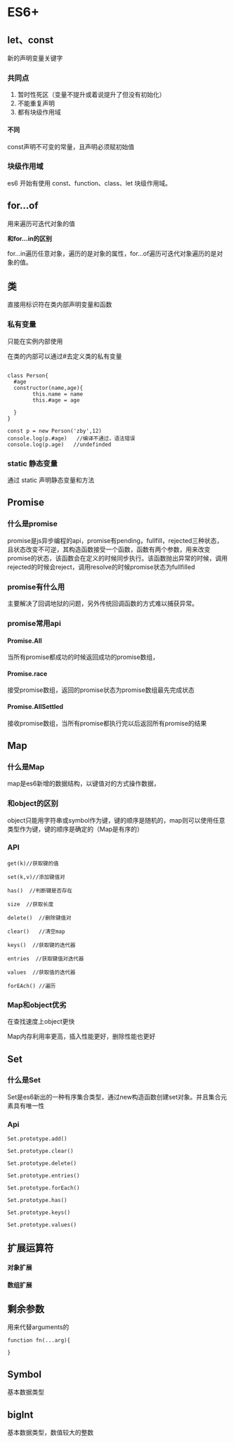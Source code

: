 # ES6+

## let、const

新的声明变量关键字

### 共同点

1. 暂时性死区（变量不提升或着说提升了但没有初始化）
2. 不能重复声明
3. 都有块级作用域

#### 不同

const声明不可变的常量，且声明必须赋初始值

### 块级作用域

es6 开始有使用 const、function、class、let 块级作用域。

## for...of

用来遍历可迭代对象的值

**和for...in的区别**

for...in遍历任意对象，遍历的是对象的属性，for...of遍历可迭代对象遍历的是对象的值。

## 类

直接用标识符在类内部声明变量和函数

### 私有变量

只能在实例内部使用

在类的内部可以通过#去定义类的私有变量

```

class Person{
  #age
  constructor(name,age){
        this.name = name
        this.#age = age

  }
}

const p = new Person('zby',12)
console.log(p.#age)   //编译不通过，语法错误
console.log(p.age)   //undefinded

```

### static 静态变量

通过 static 声明静态变量和方法



## Promise

### 什么是promise

promise是js异步编程的api，promise有pending，fullfill，rejected三种状态，且状态改变不可逆，其构造函数接受一个函数，函数有两个参数，用来改变promise的状态，该函数会在定义的时候同步执行。该函数抛出异常的时候，调用rejected的时候会reject，调用resolve的时候promise状态为fullfilled

### promise有什么用

主要解决了回调地狱的问题，另外传统回调函数的方式难以捕获异常。



### promise常用api

#### Promise.All

当所有promise都成功的时候返回成功的promise数组，

#### Promise.race

接受promise数组，返回的promise状态为promise数组最先完成状态

#### Promise.AllSettled

接收promise数组，当所有promise都执行完以后返回所有promise的结果

## Map

### 什么是Map

map是es6新增的数据结构，以键值对的方式操作数据，



### 和object的区别

object只能用字符串或symbol作为键，键的顺序是随机的，map则可以使用任意类型作为键，键的顺序是确定的（Map是有序的）

### API

```
get(k)//获取键的值

set(k,v)//添加键值对

has()  //判断键是否存在

size  //获取长度

delete()  //删除键值对

clear()   //清空map

keys()  //获取键的迭代器

entries  //获取键值对迭代器

values  //获取值的迭代器

forEAch() //遍历
```





### Map和object优劣

在查找速度上object更快

Map内存利用率更高，插入性能更好，删除性能也更好



## Set

### 什么是Set

Set是es6新出的一种有序集合类型，通过new构造函数创建set对象。并且集合元素具有唯一性 

### Api

```
Set.prototype.add()

Set.prototype.clear()

Set.prototype.delete()

Set.prototype.entries()

Set.prototype.forEach()

Set.prototype.has()

Set.prototype.keys()

Set.prototype.values()
```



## 扩展运算符

#### 对象扩展

#### 数组扩展

## 剩余参数

用来代替arguments的

```
function fn(...arg){
 
}
```

## Symbol

基本数据类型

## bigInt

基本数据类型，数值较大的整数